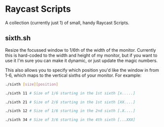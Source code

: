 # Raycast Scripts

A collection (currently just 1) of small, handy Raycast Scripts.

## sixth.sh
Resize the focussed window to 1/6th of the width of the monitor. Currently this is hard-coded to the width and height of my monitor, but if you want to use it I'm sure you can make it dynamic, or just update the magic numbers.

This also allows you to specify which position you'd like the window in from 1-6, which maps to the vertical sixths of your monitor. For example:

```sh
./sixth [size][position]

./sixth 11 # Size of 1/6 starting in the 1st sixth [x.....]

./sixth 21 # Size of 2/6 starting in the 1st sixth [XX....]

./sixth 12 # Size of 1/6 starting in the 2nd sixth [.X....]

./sixth 34 # Size of 3/6 starting in the 4th sixth [...XXX]
```